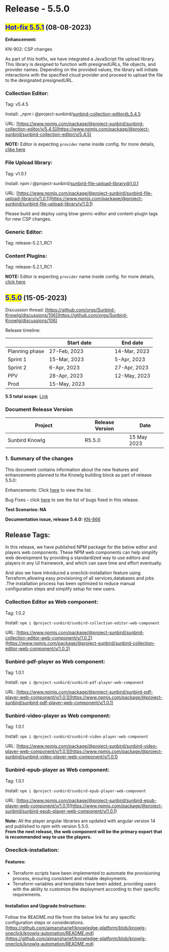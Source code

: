# Release - 5.5.0

## <mark style="color:blue;">Hot-fix 5.5.1</mark> (08-08-2023)

**Enhancement:**

KN-902: CSP changes

As part of this hotfix, we have integrated a JavaScript file upload library. This library is designed to function with presignedURLs, file objects, and provider names. Depending on the provided values, the library will initiate interactions with the specified cloud provider and proceed to upload the file to the designated presignedURL.

### Collection **Editor**:

Tag: v5.4.5

Install: _npm i @project-sunbird/sunbird-collection-editor@_5.4.5

URL: [https://www.npmjs.com/package/@project-sunbird/sunbird-collection-editor/v/5.4.5](https://www.npmjs.com/package/@project-sunbird/sunbird-collection-editor/v/5.4.5)

**NOTE:** Editor is expecting `provider` name inside config. for more details, [clike here](https://github.com/Sunbird-Knowlg/sunbird-collection-editor/blob/release-5.4.0/docs/CONFIGURATION.md)

### File Upload library:

Tag: v1.0.1

Install: _npm i_ @project-sunbird/sunbird-file-upload-library@1.0.1

URL: [https://www.npmjs.com/package/@project-sunbird/sunbird-file-upload-library/v/1.0.1](https://www.npmjs.com/package/@project-sunbird/sunbird-file-upload-library/v/1.0.1)



Please build and deploy using blow genric-editor and content-plugin tags for new CSP changes.

### Generic **Editor**:

Tag: release-5.2.1\_RC1

### Content Plugins:

Tag: release-5.2.1\_RC1

**NOTE:** Editor is expecting `provider` name inside config. for more details, [click here](https://github.com/Sunbird-Knowlg/sunbird-generic-editor/blob/release-5.2.1/README.md)

## <mark style="color:blue;">5.5.0</mark> (15-05-2023)

Discussion thread: [https://github.com/orgs/Sunbird-Knowlg/discussions/106](https://github.com/orgs/Sunbird-Knowlg/discussions/106)

Release timeline:

<table><thead><tr><th></th><th width="192.33333333333331">Start date</th><th>End date</th></tr></thead><tbody><tr><td>Planning phase</td><td>27-Feb, 2023</td><td>14-Mar, 2023</td></tr><tr><td>Sprint 1</td><td>15-Mar, 2023</td><td>5-Apr, 2023</td></tr><tr><td>Sprint 2</td><td>6-Apr, 2023</td><td>27-Apr, 2023</td></tr><tr><td>PPV</td><td>28-Apr, 2023</td><td>12-May, 2023</td></tr><tr><td>Prod</td><td>15-May, 2023</td><td></td></tr></tbody></table>

**5.5 total scope**: [Link](https://project-sunbird.atlassian.net/issues/?filter=12779)

### Document Release Version

<table><thead><tr><th width="229">Project</th><th>Release Version</th><th>Date</th></tr></thead><tbody><tr><td>Sunbird Knowlg</td><td>R5.5.0</td><td>15 May 2023</td></tr></tbody></table>

### **1. Summary of the changes**

This document contains information about the new features and enhancements planned to the Knowlg building block as part of release 5.5.0:

Enhancements: Click [here](https://project-sunbird.atlassian.net/issues/?filter=12779\&jql=project%20%3D%20KN%20AND%20issuetype%20in%20\(Documentation-Issue%2C%20Installation-Issues%2C%20Minor-Enhancement%2C%20RFC\)%20AND%20status%20in%20\(Done%2C%20%22In%20Validation%22\)%20AND%20labels%20in%20\(QA\_Not\_Required%2C%20QA\_Required%2C%20QA\_Required\_Regression\)%20AND%20Sprint%20in%20\(383%2C%20384\)%20ORDER%20BY%20key%20ASC%2C%20created%20DESC) to view the list.&#x20;

Bug Fixes - click [here](https://project-sunbird.atlassian.net/issues/?filter=12779\&jql=project%20%3D%20KN%20AND%20issuetype%20%3D%20Bug%20AND%20status%20in%20\(Done%2C%20%22In%20Validation%22\)%20AND%20Sprint%20in%20\(383%2C%20384\)%20ORDER%20BY%20key%20ASC%2C%20created%20DESC) to see the list of bugs fixed in this release.

**Test Scenarios: NA**

**Documentation issue, release 5.4.0:** [KN-866](https://project-sunbird.atlassian.net/browse/KN-866)

## Release Tags:

In this release, we have published NPM package for the below editor and players web components.    These NPM web components can help simplify web development by providing a standardized way to use editors and players in any UI framework, and which can save time and effort eventually.&#x20;

And also we have introduced a oneclick-installation feature using Terraform,allowing easy provisioning of all services,databases and jobs .The installation process has been optimized to reduce manual configuration steps and simplify setup for new users.

### Collection **Editor as Web** component:

Tag: 1.0.2

Install: `npm i @project-sunbird/sunbird-collection-editor-web-component`

URL: [https://www.npmjs.com/package/@project-sunbird/sunbird-collection-editor-web-component/v/1.0.2](https://www.npmjs.com/package/@project-sunbird/sunbird-collection-editor-web-component/v/1.0.2)

### Sunbird-pdf-player **as Web** component:

Tag: 1.0.1

Install: `npm i @project-sunbird/sunbird-pdf-player-web-component`

URL: [https://www.npmjs.com/package/@project-sunbird/sunbird-pdf-player-web-component/v/1.0.1](https://www.npmjs.com/package/@project-sunbird/sunbird-pdf-player-web-component/v/1.0.1)

### Sunbird-video-player **as Web** component:

Tag: 1.0.1

Install: `npm i @project-sunbird/sunbird-video-player-web-component`

URL: [https://www.npmjs.com/package/@project-sunbird/sunbird-video-player-web-component/v/1.0.1](https://www.npmjs.com/package/@project-sunbird/sunbird-video-player-web-component/v/1.0.1)

### Sunbird-epub-player **as Web** component:

Tag: 1.0.1

Install: `npm i @project-sunbird/sunbird-epub-player-web-component`

URL: [https://www.npmjs.com/package/@project-sunbird/sunbird-epub-player-web-component/v/1.0.1](https://www.npmjs.com/package/@project-sunbird/sunbird-epub-player-web-component/v/1.0.1)



**Note:** All the player angular libraries are updated with angular version 14 and published to npm with version 5.5.0.\
**From the next release, the web component will be the primary export that is recommended way to use the players.**

### Oneclick-installation:

#### Features:

* Terraform scripts have been implemented to automate the provisioning process, ensuring consistent and reliable deployments.
* Terraform variables and templates have been added, providing users with the ability to customize the deployment according to their specific requirements.

#### Installation and Upgrade Instructions:

Follow the README.md file from the below link for any specific configuration steps or considerations.\
[https://github.com/aimansharief/knowledge-platform/blob/knowlg-oneclick/knowlg-automation/README.md](https://github.com/aimansharief/knowledge-platform/blob/knowlg-oneclick/knowlg-automation/README.md)

